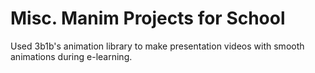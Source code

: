 # Misc. Manim Projects for School

Used 3b1b's animation library to make presentation videos with smooth animations during e-learning.